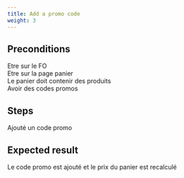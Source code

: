 ```yaml
---
title: Add a promo code
weight: 3
---
```


## Preconditions

Etre sur le FO\
Etre sur la page panier\
Le panier doit contenir des produits\
Avoir des codes promos
## Steps

Ajouté un code promo

## Expected result

Le code promo est ajouté et le prix du panier est recalculé

